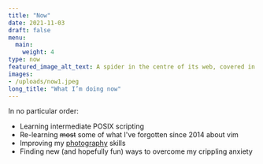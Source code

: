 ```yaml
---
title: "Now"
date: 2021-11-03
draft: false
menu:
  main:
    weight: 4
type: now
featured_image_alt_text: A spider in the centre of its web, covered in morning dew
images:
- /uploads/now1.jpeg
long_title: "What I’m doing now"
---
```

In no particular order:
- Learning intermediate POSIX scripting
- Re-learning ~~most~~ some of what I've forgotten since 2014 about vim
- Improving my [photography](https://500px.com/p/jamesrampton) skills
- Finding new (and hopefully fun) ways to overcome my crippling anxiety
